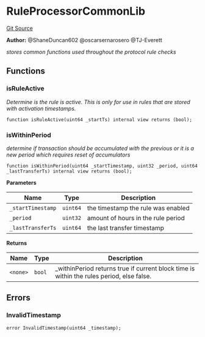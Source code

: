# RuleProcessorCommonLib
[Git Source](https://github.com/thrackle-io/rules-protocol/blob/32fc908f43bfbb804e52e049074d30ce661a637a/src/economic/ruleProcessor/RuleProcessorCommonLib.sol)

**Author:**
@ShaneDuncan602 @oscarsernarosero @TJ-Everett

*stores common functions used throughout the protocol rule checks*


## Functions
### isRuleActive

*Determine is the rule is active. This is only for use in rules that are stored with activation timestamps.*


```solidity
function isRuleActive(uint64 _startTs) internal view returns (bool);
```

### isWithinPeriod

*determine if transaction should be accumulated with the previous or it is a new period which requires reset of accumulators*


```solidity
function isWithinPeriod(uint64 _startTimestamp, uint32 _period, uint64 _lastTransferTs) internal view returns (bool);
```
**Parameters**

|Name|Type|Description|
|----|----|-----------|
|`_startTimestamp`|`uint64`|the timestamp the rule was enabled|
|`_period`|`uint32`|amount of hours in the rule period|
|`_lastTransferTs`|`uint64`|the last transfer timestamp|

**Returns**

|Name|Type|Description|
|----|----|-----------|
|`<none>`|`bool`|_withinPeriod returns true if current block time is within the rules period, else false.|


## Errors
### InvalidTimestamp

```solidity
error InvalidTimestamp(uint64 _timestamp);
```

